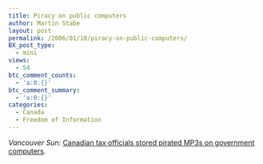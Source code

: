 ```yaml
---
title: Piracy on public computers
author: Martin Stabe
layout: post
permalink: /2006/01/10/piracy-on-public-computers/
BX_post_type:
  - mini
views:
  - 54
btc_comment_counts:
  - 'a:0:{}'
btc_comment_summary:
  - 'a:0:{}'
categories:
  - Canada
  - Freedom of Information
---
```

*Vancouver Sun:* [Canadian tax officials stored pirated MP3s on government computers][1].

 [1]: http://www.canada.com/vancouversun/news/story.html?id=cafbbdf6-f823-41fb-8d37-5cb7f945171d&k=78986